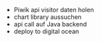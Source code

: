 - Piwik api visitor daten holen
- chart library aussuchen
- api call auf Java backend
- deploy to digital ocean